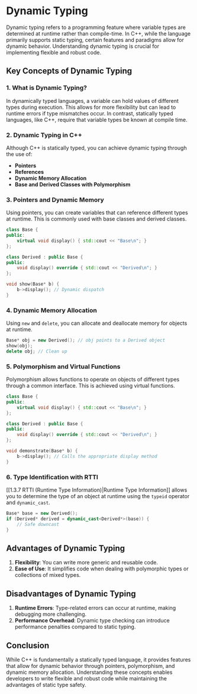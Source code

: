 
# Dynamic Typing

Dynamic typing refers to a programming feature where variable types are determined at runtime rather than compile-time. In C++, while the language primarily supports static typing, certain features and paradigms allow for dynamic behavior. Understanding dynamic typing is crucial for implementing flexible and robust code.

## Key Concepts of Dynamic Typing

### 1. What is Dynamic Typing?

In dynamically typed languages, a variable can hold values of different types during execution. This allows for more flexibility but can lead to runtime errors if type mismatches occur. In contrast, statically typed languages, like C++, require that variable types be known at compile time.

### 2. Dynamic Typing in C++

Although C++ is statically typed, you can achieve dynamic typing through the use of:

- **Pointers**
- **References**
- **Dynamic Memory Allocation**
- **Base and Derived Classes with Polymorphism**

### 3. Pointers and Dynamic Memory

Using pointers, you can create variables that can reference different types at runtime. This is commonly used with base classes and derived classes.

```cpp
class Base {
public:
    virtual void display() { std::cout << "Base\n"; }
};

class Derived : public Base {
public:
    void display() override { std::cout << "Derived\n"; }
};

void show(Base* b) {
    b->display(); // Dynamic dispatch
}
```

### 4. Dynamic Memory Allocation

Using `new` and `delete`, you can allocate and deallocate memory for objects at runtime.

```cpp
Base* obj = new Derived(); // obj points to a Derived object
show(obj);
delete obj; // Clean up
```

### 5. Polymorphism and Virtual Functions

Polymorphism allows functions to operate on objects of different types through a common interface. This is achieved using virtual functions.

```cpp
class Base {
public:
    virtual void display() { std::cout << "Base\n"; }
};

class Derived : public Base {
public:
    void display() override { std::cout << "Derived\n"; }
};

void demonstrate(Base* b) {
    b->display(); // Calls the appropriate display method
}
```

### 6. Type Identification with RTTI

[[1.3.7 RTTI (Runtime Type Information)|Runtime Type Information]] allows you to determine the type of an object at runtime using the `typeid` operator and `dynamic_cast`.

```cpp
Base* base = new Derived();
if (Derived* derived = dynamic_cast<Derived*>(base)) {
    // Safe downcast
}
```

## Advantages of Dynamic Typing

1. **Flexibility**: You can write more generic and reusable code.
2. **Ease of Use**: It simplifies code when dealing with polymorphic types or collections of mixed types.

## Disadvantages of Dynamic Typing

1. **Runtime Errors**: Type-related errors can occur at runtime, making debugging more challenging.
2. **Performance Overhead**: Dynamic type checking can introduce performance penalties compared to static typing.

## Conclusion

While C++ is fundamentally a statically typed language, it provides features that allow for dynamic behavior through pointers, polymorphism, and dynamic memory allocation. Understanding these concepts enables developers to write flexible and robust code while maintaining the advantages of static type safety.
